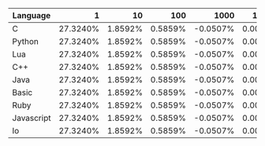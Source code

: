 | Language | 1 | 10 | 100 | 1000 | 10000 | 100000 |
| --- |  ---:| ---:| ---:| ---:| ---:| ---:|
| C | 27.3240% | 1.8592% | 0.5859% | -0.0507% | 0.0002% | 0.0002% |
| Python | 27.3240% | 1.8592% | 0.5859% | -0.0507% | 0.0002% | 0.0002% |
| Lua | 27.3240% | 1.8592% | 0.5859% | -0.0507% | 0.0002% | 0.0002% |
| C++ | 27.3240% | 1.8592% | 0.5859% | -0.0507% | 0.0002% | 0.0002% |
| Java | 27.3240% | 1.8592% | 0.5859% | -0.0507% | 0.0002% | 0.0002% |
| Basic | 27.3240% | 1.8592% | 0.5859% | -0.0507% | 0.0002% | 0.0002% |
| Ruby | 27.3240% | 1.8592% | 0.5859% | -0.0507% | 0.0002% | 0.0002% |
| Javascript | 27.3240% | 1.8592% | 0.5859% | -0.0507% | 0.0002% | 0.0002% |
| Io | 27.3240% | 1.8592% | 0.5859% | -0.0507% | 0.0002% | N.A. |
